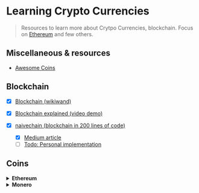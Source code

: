 # Learning Crypto Currencies

> Resources to learn more about Crytpo Currencies, blockchain. Focus on [Ethereum](ethereum.com) and few others.

## Miscellaneous & resources
- [Awesome Coins](https://github.com/kennethreitz/awesome-coins)

## Blockchain

  - [x] [Blockchain (wikiwand)](http://www.wikiwand.com/en/Blockchain)
  - [x] [Blockchain explained (video demo)](https://anders.com/blockchain/)
  - [x] [naivechain (blockchain in 200 lines of code)](https://github.com/lhartikk/naivechain)
  
    - [x] [Medium article](https://medium.com/@lhartikk/a-blockchain-in-200-lines-of-code-963cc1cc0e54)
    - [ ] [Todo: Personal implementation]()
  
## Coins

<details><summary><b>Ethereum</b></summary><p>

- [x] [Ethereum White Paper](https://github.com/ethereum/wiki/wiki/White-Paper)
- [ ] [What is Ethereum (documentation)](http://www.ethdocs.org/en/latest/introduction/what-is-ethereum.html)
- [x] [A begginer's guide to Ethereum (big image)](https://blog.ethereum.org/wp-content/uploads/2015/06/Ethereum-image-infographic-beginners-guide.png)
- [ ] [A 101 Noob Intro to Programming Smart Contracts on Ethereum](https://medium.com/@ConsenSys/a-101-noob-intro-to-programming-smart-contracts-on-ethereum-695d15c1dab4)
- [ ] An introduction to Ethereum Smart Contracts: [p1](https://auth0.com/blog/an-introduction-to-ethereum-and-smart-contracts/) - [p2](https://auth0.com/blog/an-introduction-to-ethereum-and-smart-contracts-part-2) - [p3](https://auth0.com/blog/an-introduction-to-ethereum-and-smart-contracts-part-3)
- [ ] [EthList](https://github.com/Scanate/EthList)
  
  
</p></details>    

<details><summary><b>Monero</b></summary><p>

- [ ] [What is Monero](https://getmonero.org/get-started/what-is-monero/)
- [ ] [/r/Monero new comers: everything you need to know](https://www.reddit.com/r/Monero/comments/5zgail/rmonero_newcomers_please_read_everything_you_need/)
- [ ] [Beginners guide to Monero](https://medium.com/@linda.xie/a-beginners-guide-to-monero-7a5df2c50ed9)
  
  
</p></details>   
